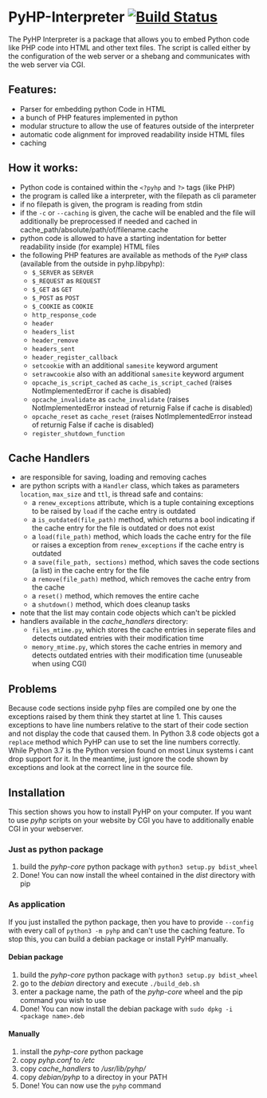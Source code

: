# PyHP-Interpreter  [![Build Status](https://travis-ci.org/Deric-W/PyHP.svg?branch=master)](https://travis-ci.org/Deric-W/PyHP)

The PyHP Interpreter is a package that allows you to embed Python code like PHP code into HTML and other text files.
The script is called either by the configuration of the web server or a shebang and communicates with the web server via CGI.

## Features:

  - Parser for embedding python Code in HTML
  - a bunch of PHP features implemented in python
  - modular structure to allow the use of features outside of the interpreter
  - automatic code alignment for improved readability inside HTML files
  - caching
  
## How it works:

 - Python code is contained within the `<?pyhp` and `?>` tags (like PHP)
 - the program is called like a interpreter, with the filepath as cli parameter
 - if no filepath is given, the program is reading from stdin
 - if the `-c` or `--caching` is given, the cache will be enabled and the file will additionally be preprocessed if needed 
   and cached in cache_path/absolute/path/of/filename.cache
 - python code is allowed to have a starting indentation for better readability inside (for example) HTML files
 - the following PHP features are available as methods of the `PyHP` class (available from the outside in pyhp.libpyhp):
     - `$_SERVER` as `SERVER`
     - `$_REQUEST` as `REQUEST`
     - `$_GET` as `GET`
     - `$_POST` as `POST`
     - `$_COOKIE` as `COOKIE`
     - `http_response_code`
     - `header`
     - `headers_list`
     - `header_remove`
     - `headers_sent`
     - `header_register_callback`
     - `setcookie` with an additional `samesite` keyword argument
     - `setrawcookie` also with an additional `samesite` keyword argument
     - `opcache_is_script_cached` as `cache_is_script_cached` (raises NotImplementedError if cache is disabled)
     - `opcache_invalidate` as `cache_invalidate` (raises NotImplementedError instead of returnig False if cache is disabled)
     - `opcache_reset` as `cache_reset` (raises NotImplementedError instead of returnig False if cache is disabled)
     - `register_shutdown_function`
     
  
  ## Cache Handlers
  
 - are responsible for saving, loading and removing caches
 - are python scripts with a `Handler` class, which takes as parameters `location`, `max_size` and `ttl`, is thread safe and contains:
     - a `renew_exceptions` attribute, which is a tuple containing exceptions to be raised by `load` if the cache entry is outdated
     - a `is_outdated(file_path)` method, which returns a bool indicating if the cache entry for the file is outdated or does not exist
     - a `load(file_path)` method, which loads the cache entry for the file or raises a exception from `renew_exceptions` if the cache entry is outdated
     - a `save(file_path, sections)` method, which saves the code sections (a list) in the cache entry for the file
     - a `remove(file_path)` method, which removes the cache entry from the cache
     - a `reset()` method, which removes the entire cache
     - a `shutdown()` method, which does cleanup tasks
 - note that the list may contain code objects which can't be pickled
 - handlers available in the *cache_handlers* directory:
     - `files_mtime.py`, which stores the cache entries in seperate files and detects outdated entries with their modification time
     - `memory_mtime.py`, which stores the cache entries in memory and  detects outdated entries with their modification time (unuseable when using CGI)


  ## Problems

  Because code sections inside pyhp files are compiled one by one the exceptions raised by them think they startet at line 1.
  This causes exceptions to have line numbers relative to the start of their code section and not display the code that caused them.
  In Python 3.8 code objects got a `replace` method which PyHP can use to set the line numbers correctly.
  While Python 3.7 is the Python version found on most Linux systems i cant drop support for it.
  In the meantime, just ignore the code shown by exceptions and look at the correct line in the source file.

  ## Installation
  
  This section shows you how to install PyHP on your computer.
  If you want to use *pyhp* scripts on your website by CGI you have to additionally enable CGI in your webserver.
  
  ### Just as python package
  1. build the *pyhp-core* python package with `python3 setup.py bdist_wheel`
  2. Done! You can now install the wheel contained in the *dist* directory with pip
  
  ### As application
  If you just installed the python package, then you have to provide `--config` with every call of `python3 -m pyhp`
  and can't use the caching feature.
  To stop this, you can build a debian package or install PyHP manually.
  
  #### Debian package
  1. build the *pyhp-core* python package with `python3 setup.py bdist_wheel`
  2. go to the *debian* directory and execute `./build_deb.sh`
  3. enter a package name, the path of the *pyhp-core* wheel and the pip command you wish to use
  4. Done! You can now install the debian package with `sudo dpkg -i <package name>.deb`
  
  #### Manually
  1. install the *pyhp-core* python package
  2. copy *pyhp.conf* to */etc*
  3. copy *cache_handlers* to */usr/lib/pyhp/*
  4. copy *debian/pyhp* to a directoy in your PATH
  5. Done! You can now use the `pyhp` command
